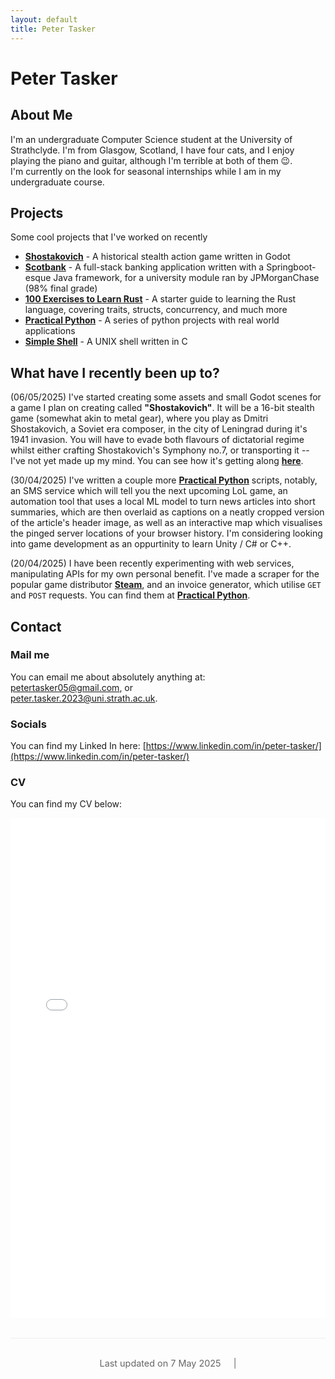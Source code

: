 ```yaml
---
layout: default
title: Peter Tasker
---
```

# Peter Tasker
## About Me
I'm an undergraduate Computer Science student at the University of Strathclyde. I'm from Glasgow, Scotland, I have four 
cats, and I enjoy playing the piano and guitar, although I'm terrible at both of them 😉.  
I'm currently on the look for seasonal internships while I am in my undergraduate course.

## Projects
Some cool projects that I've worked on recently
- [**Shostakovich**](https://github.com/petertasker/shostakovich) - A historical stealth action game written in Godot
- [**Scotbank**](https://github.com/petertasker/scotbank) - A full-stack banking application written with a Springboot-esque
Java framework, for a university module ran by JPMorganChase (98% final grade)
- [**100 Exercises to Learn Rust**](https://github.com/petertasker/100-exercises-to-learn-rust) - A starter guide to 
learning the Rust language, covering traits, structs, concurrency, and much more
- [**Practical Python**](https://github.com/petertasker/practical-python) - A series of python projects with real world 
applications
- [**Simple Shell**](https://github.com/petertasker/cs210-shell) - A UNIX shell written in C

## What have I recently been up to?

(06/05/2025) I've started creating some assets and small Godot scenes for a game I plan on creating called 
**"Shostakovich"**. It will be a 16-bit stealth game (somewhat akin to metal gear), where you play as Dmitri Shostakovich, a Soviet era composer, in the city of
Leningrad during it's 1941 invasion. You will have to evade both flavours of dictatorial regime whilst either crafting
Shostakovich's Symphony no.7, or transporting it -- I've not yet made up my mind. You can see how it's getting along 
[**here**](https://github.com/petertasker/shostakovich).

(30/04/2025) I've written a couple more [**Practical Python**](https://github.com/petertasker/practical-python) scripts, 
notably, an SMS service which will tell you the next upcoming LoL game, an automation tool that uses a local ML model to
turn news articles into short summaries, which are then overlaid as captions on a neatly cropped version of the 
article's header image, as well as an interactive map which visualises the pinged server locations of your browser history. I'm considering looking into game development as an oppurtinity to learn Unity / C# or C++.

(20/04/2025) I have been recently experimenting with web services, manipulating APIs for my own personal benefit. 
I've made a scraper for the popular game distributor [**Steam**](https://store.steampowered.com/), and an invoice generator,
which utilise `GET` and `POST` requests. You can find them at
[**Practical Python**](https://github.com/petertasker/practical-python).

## Contact
### Mail me
You can email me about absolutely anything at:   
[petertasker05@gmail.com](mailto:petertasker05@gmail.com), or  
[peter.tasker.2023@uni.strath.ac.uk](mailto:peter.tasker.2023@uni.strath.ac.uk).

### Socials
You can find my Linked In here: [https://www.linkedin.com/in/peter-tasker/](https://www.linkedin.com/in/peter-tasker/)

### CV
You can find my CV below:
<div class="cv-container">
  <iframe src="assets/cv.pdf" width="100%" height="800px" style="border: none;">
    This browser does not support embedded PDFs. You can <a href="assets/cv.pdf">download the CV here</a>.
  </iframe>
</div>

<div class="footer" style="margin-top: 2rem; border-top: 1px solid #eee; padding-top: 1rem;">
  <p style="text-align: center; font-size: 0.9rem; color: #666;">
    <span>Last updated on 7 May 2025</span>
    <span style="margin-left: 1rem;">|</span> 
</p>
</div>
